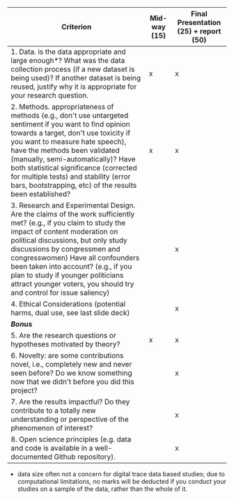 | **Criterion**                                                                                                                                                                                                                                                                                                                                                                                                  | **Mid-way (15)** | **Final Presentation (25) + report (50)** |
|----------------------------------------------------------------------------------------------------------------------------------------------------------------------------------------------------------------------------------------------------------------------------------------------------------------------------------------------------------------------------------------------------------------|------------------|-------------------------------------------|
| 1. Data. is the data appropriate and large enough*? What was the data collection process (if a new dataset is being used)? If another dataset is being reused, justify why it is appropriate for your research question.                                                                                                                                                                                       | x                | x                                         |
| 2. Methods. appropriateness of methods (e.g., don't use untargeted sentiment if you want to find opinion towards a target, don't use toxicity if you want to measure hate speech), have the methods been validated (manually, semi-automatically)? Have both statistical significance (corrected for multiple tests) and stability (error bars, bootstrapping, etc) of the results been established?           | x                | x                                         |
| 3. Research and Experimental Design. Are the claims of the work sufficiently met? (e.g., if you claim to study the impact of content moderation on political discussions, but only study discussions by congressmen and congresswomen) Have all confounders been taken into account? (e.g., if you plan to study if younger politicians attract younger voters, you should try and control for issue saliency) |                  | x                                         |
| 4. Ethical Considerations (potential harms, dual use, see last slide deck)                                                                                                                                                                                                                                                                                                                                     |                  | x                                         |
| **_Bonus_**                                                                                                                                                                                                                                                                                                                                                                                                    |                  |                                           |
| 5. Are the research questions or hypotheses motivated by theory?                                                                                                                                                                                                                                                                                                                                               | x                | x                                         |
| 6. Novelty: are some contributions novel, i.e., completely new and never seen before? Do we know something now that we didn't before you did this project?                                                                                                                                                                                                                                                     |                  | x                                         |
| 7. Are the results impactful? Do they contribute to a totally new understanding or perspective of the phenomenon of interest?                                                                                                                                                                                                                                                                                  |                  | x                                         |
| 8. Open science principles (e.g. data and code is available in a well-documented Github repository).                                                                                                                                                                                                                                                                                                           |                  | x                                         |



* data size often not a concern for digital trace data based studies; due to computational limitations, no marks will be deducted if you conduct your studies on a sample of the data, rather than the whole of it.
